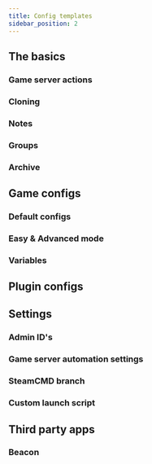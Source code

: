 ```yaml
---
title: Config templates
sidebar_position: 2
---
```


[//]: # (todo What are config templates and why is this better than managing files manually)

## The basics

### Game server actions

### Cloning

### Notes

### Groups

### Archive


## Game configs

### Default configs

### Easy & Advanced mode

### Variables

## Plugin configs

## Settings

### Admin ID's

### Game server automation settings

### SteamCMD branch

### Custom launch script

## Third party apps

### Beacon